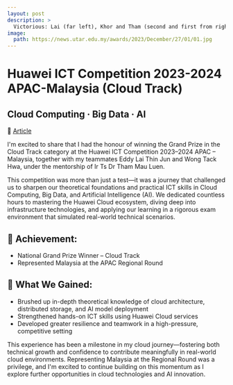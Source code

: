 ```yaml
---
layout: post
description: > 
  Victorious: Lai (far left), Khor and Tham (second and first from right, respectively) posing for a photo with Huawei Asia-Pacific Strategy and Marketing vice president Zhang Fupeng (second from left).
image: 
  path: https://news.utar.edu.my/awards/2023/December/27/01/01.jpg
---
```


# Huawei ICT Competition 2023-2024 APAC-Malaysia (Cloud Track)
## Cloud Computing · Big Data · AI
📰 [Article](https://www.thestar.com.my/news/education/2024/01/28/utar-students-to-represent-msia)

I'm excited to share that I had the honour of winning the Grand Prize in the Cloud Track category at the Huawei ICT Competition 2023–2024 APAC – Malaysia, together with my teammates Eddy Lai Thin Jun and Wong Tack Hwa, under the mentorship of Ir Ts Dr Tham Mau Luen.

This competition was more than just a test—it was a journey that challenged us to sharpen our theoretical foundations and practical ICT skills in Cloud Computing, Big Data, and Artificial Intelligence (AI). We dedicated countless hours to mastering the Huawei Cloud ecosystem, diving deep into infrastructure technologies, and applying our learning in a rigorous exam environment that simulated real-world technical scenarios.

## 🏅 Achievement:
- National Grand Prize Winner – Cloud Track
- Represented Malaysia at the APAC Regional Round

## 🧠 What We Gained:
- Brushed up in-depth theoretical knowledge of cloud architecture, distributed storage, and AI model deployment
- Strengthened hands-on ICT skills using Huawei Cloud services
- Developed greater resilience and teamwork in a high-pressure, competitive setting

This experience has been a milestone in my cloud journey—fostering both technical growth and confidence to contribute meaningfully in real-world cloud environments. Representing Malaysia at the Regional Round was a privilege, and I'm excited to continue building on this momentum as I explore further opportunities in cloud technologies and AI innovation.

